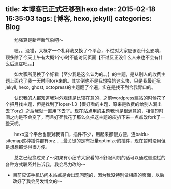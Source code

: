 title: 本博客已正式迁移到hexo
date: 2015-02-18 16:35:03 
tags: [博客, hexo, jekyll]
categories: Blog
---

　　勉强算是新年新气象吧～

　　嗯。。没错，大概才一个礼拜我又换了个平台，不过对大家应该没什么影响，顶多除了今天上午有大概1个小时不能访问页面【不过反正没什么人来也不会有什么后遗症吧。。】

　　如大家所见换了个好看【至少我是这么认为的。。】的主题，是从别人的收费主题上面花了我一天时间fork来的。其实倒也不是我想换的这么快，只是我最近把jekyll, hexo, ghost, octopress的主题翻了个遍，实在是找不到合我胃口的。

<!--more--> 

　　认识我的人都知道我对外观还是比较在意的，之前wordpress建站的时候花了个把月找主题，但是找到了loper-1.3【很好看的主题，原来是收费的给别人漏出去了orz】之后我就一直用下去了。现在站点用的主题我也是很满意的，相信短时间之内是不会变了，而且好歹我花了那么久把这主题的皮扒下来一点点改fork了一整天呢。

　　hexo这个平台也很对我胃口，插件不少，用起来都很方便，连baidu-sitemap这种插件都有orz……最关键的是有批量optimize的插件，现在暂时没用但是想想都觉得很方便。

　　总之已经换过来了～如果有小细节大家看的不舒服司机的话可以通过侧边栏的各种方式联系并告诉我，我会尽力改的～

* 目前应该手机访问本站点是会出现问题的，因为我没特别做相应的页面，以后改好了我会另发博文的～

